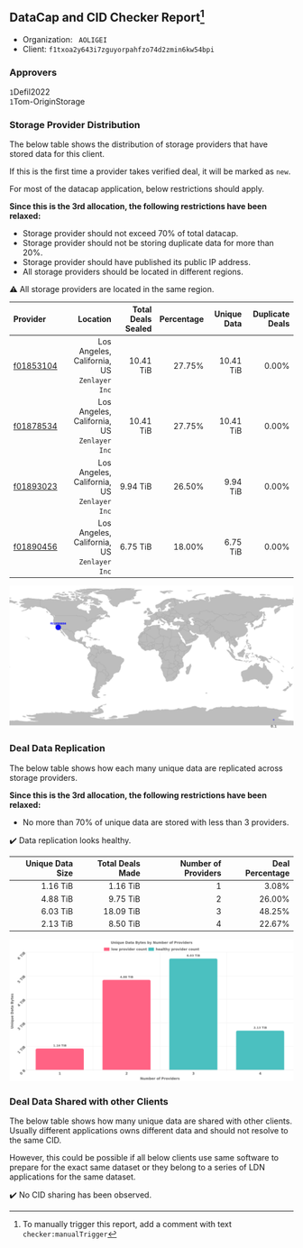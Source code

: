 ## DataCap and CID Checker Report[^1]
 - Organization: ` AOLIGEI`
 - Client: `f1txoa2y643i7zguyorpahfzo74d2zmin6kw54bpi`
### Approvers
`1`Defil2022<br/>`1`Tom-OriginStorage

### Storage Provider Distribution
The below table shows the distribution of storage providers that have stored data for this client.

If this is the first time a provider takes verified deal, it will be marked as `new`.

For most of the datacap application, below restrictions should apply.

**Since this is the 3rd allocation, the following restrictions have been relaxed:**
 - Storage provider should not exceed 70% of total datacap.
 - Storage provider should not be storing duplicate data for more than 20%.
 - Storage provider should have published its public IP address.
 - All storage providers should be located in different regions.

⚠️ All storage providers are located in the same region.

| Provider                                              |                                       Location | Total Deals Sealed | Percentage | Unique Data | Duplicate Deals |
| :---------------------------------------------------- | ---------------------------------------------: | -----------------: | ---------: | ----------: | --------------: |
| [f01853104](https://filfox.info/en/address/f01853104) | Los Angeles, California, US<br/>`Zenlayer Inc` |          10.41 TiB |     27.75% |   10.41 TiB |           0.00% |
| [f01878534](https://filfox.info/en/address/f01878534) | Los Angeles, California, US<br/>`Zenlayer Inc` |          10.41 TiB |     27.75% |   10.41 TiB |           0.00% |
| [f01893023](https://filfox.info/en/address/f01893023) | Los Angeles, California, US<br/>`Zenlayer Inc` |           9.94 TiB |     26.50% |    9.94 TiB |           0.00% |
| [f01890456](https://filfox.info/en/address/f01890456) | Los Angeles, California, US<br/>`Zenlayer Inc` |           6.75 TiB |     18.00% |    6.75 TiB |           0.00% |

![Provider Distribution](https://raw.githubusercontent.com/data-preservation-programs/filplus-checker-assets/main/filecoin-project/filecoin-plus-large-datasets/issues/880/1675106973764.png)
### Deal Data Replication
The below table shows how each many unique data are replicated across storage providers.

**Since this is the 3rd allocation, the following restrictions have been relaxed:**
- No more than 70% of unique data are stored with less than 3 providers.

✔️ Data replication looks healthy.

| Unique Data Size | Total Deals Made | Number of Providers | Deal Percentage |
| ---------------: | ---------------: | ------------------: | --------------: |
|         1.16 TiB |         1.16 TiB |                   1 |           3.08% |
|         4.88 TiB |         9.75 TiB |                   2 |          26.00% |
|         6.03 TiB |        18.09 TiB |                   3 |          48.25% |
|         2.13 TiB |         8.50 TiB |                   4 |          22.67% |

![Replication Distribution](https://raw.githubusercontent.com/data-preservation-programs/filplus-checker-assets/main/filecoin-project/filecoin-plus-large-datasets/issues/880/1675106974417.png)
### Deal Data Shared with other Clients
The below table shows how many unique data are shared with other clients.
Usually different applications owns different data and should not resolve to the same CID.

However, this could be possible if all below clients use same software to prepare for the exact same dataset or they belong to a series of LDN applications for the same dataset.

✔️ No CID sharing has been observed.

[^1]: To manually trigger this report, add a comment with text `checker:manualTrigger`
